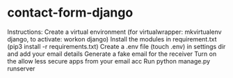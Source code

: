 # contact-form-django

Instructions:
Create a virtual environment (for virtualwrapper: 
mkvirtualenv django, to activate: workon django)
Install the modules in requirement.txt (pip3 install -r requirements.txt)
Create a .env file (touch .env) in settings dir and add your email details
Generate a fake email for the receiver
Turn on the allow less secure apps from your email acc
Run python manage.py runserver